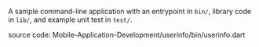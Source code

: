 A sample command-line application with an entrypoint in `bin/`, library code
in `lib/`, and example unit test in `test/`.

source code: Mobile-Application-Development/userinfo/bin/userinfo.dart
